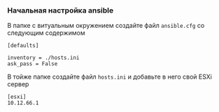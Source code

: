 ### Начальная настройка ansible

В папке с витуальным окружением создайте файл `ansible.cfg` со следующим содержимом

```
[defaults]

inventory = ./hosts.ini
ask_pass = False
```

В тойже папке создайте файл `hosts.ini` и добавьте в него свой ESXi сервер

```
[esxi]
10.12.66.1
```